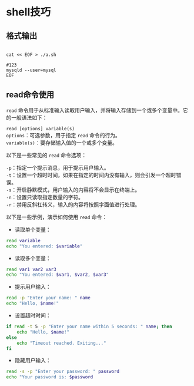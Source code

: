 # shell技巧

## 格式输出

```shell

cat << EOF > ./a.sh

#123
mysqld --user=mysql
EOF

```

## read命令使用

<code>read</code> 命令用于从标准输入读取用户输入，并将输入存储到一个或多个变量中。它的一般语法如下：

<code>read [options] variable(s)</code><br>
<code>options</code>：可选参数，用于指定 <code>read</code> 命令的行为。<br>
<code>variable(s)</code>：要存储输入值的一个或多个变量。

以下是一些常见的 <code>read</code> 命令选项：

<code>-p</code>：指定一个提示消息，用于提示用户输入。<br>
<code>-t</code>：设置一个超时时间，如果在指定的时间内没有输入，则会引发一个超时错误。<br>
<code>-s</code>：开启静默模式，用户输入的内容将不会显示在终端上。<br>
<code>-n</code>：设置只读取指定数量的字符。<br>
<code>-r</code>：禁用反斜杠转义，输入的内容将按照字面值进行处理。<br>

以下是一些示例，演示如何使用 <code>read</code> 命令：

* 读取单个变量：

```bash
read variable
echo "You entered: $variable"
```

* 读取多个变量：

```bash
read var1 var2 var3
echo "You entered: $var1, $var2, $var3"
```

* 提示用户输入：

```bash
read -p "Enter your name: " name
echo "Hello, $name!"
```

* 设置超时时间：

```bash
if read -t 5 -p "Enter your name within 5 seconds: " name; then
    echo "Hello, $name!"
else
    echo "Timeout reached. Exiting..."
fi
```

* 隐藏用户输入：

```bash
read -s -p "Enter your password: " password
echo "Your password is: $password
```

